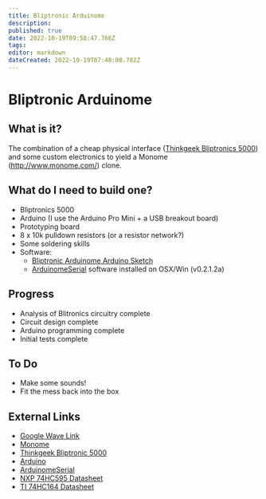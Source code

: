 ```yaml
---
title: Bliptronic Arduinome
description: 
published: true
date: 2022-10-19T09:58:47.766Z
tags: 
editor: markdown
dateCreated: 2022-10-19T07:48:08.782Z
---
```


# Bliptronic Arduinome

## What is it?

The combination of a cheap physical interface ([Thinkgeek Bliptronics 5000](http://www.thinkgeek.com/electronics/musical-instruments/c4e1/)) and some custom electronics to yield a Monome (<http://www.monome.com/>) clone.

## What do I need to build one?

-   Bliptronics 5000
-   Arduino (I use the Arduino Pro Mini + a USB breakout board)
-   Prototyping board
-   8 x 10k pulldown resistors (or a resistor network?)
-   Some soldering skills
-   Software:
    -   [Bliptronic Arduinome Arduino Sketch](/projects/bliptronic_arduinome_arduino_sketch)
    -   [ArduinomeSerial](http://sourceforge.net/projects/arduinome/) software installed on OSX/Win (v0.2.1.2a)

## Progress

-   Analysis of Blitronics circuitry complete
-   Circuit design complete
-   Arduino programming complete
-   Initial tests complete

## To Do

-   Make some sounds!
-   Fit the mess back into the box

## External Links

-   [Google Wave Link](https://wave.google.com/wave/#restored:wave:googlewave.com!w%252BKo4UrZUIB)
-   [Monome](http://www.monome.org/)
-   [Thinkgeek Bliptronic 5000](http://www.thinkgeek.com/c4e1)
-   [Arduino](http://www.arduino.cc/)
-   [ArduinomeSerial](http://sourceforge.net/projects/arduinome/)
-   [NXP 74HC595 Datasheet](http://www.nxp.com/documents/data_sheet/74HC_HCT595.pdf)
-   [TI 74HC164 Datasheet](http://focus.ti.com/lit/ds/symlink/sn74hc164.pdf)
